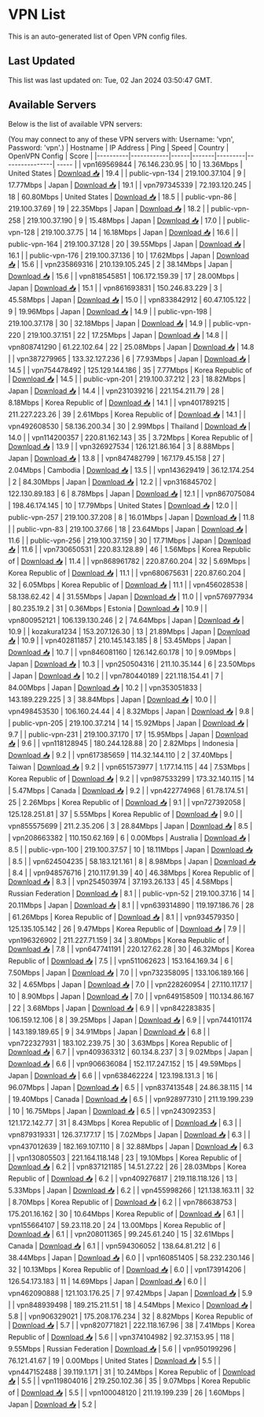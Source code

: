 # VPN List

This is an auto-generated list of Open VPN config files.

## Last Updated

This list was last updated on: Tue, 02 Jan 2024 03:50:47 GMT.

## Available Servers

Below is the list of available VPN servers:

(You may connect to any of these VPN servers with: Username: 'vpn', Password: 'vpn'.)
| Hostname | IP Address | Ping | Speed | Country | OpenVPN Config | Score |
|----------|------------|------|-------|---------|----------------| ----- |
| vpn169569844 | 76.146.230.95 | 10 | 13.36Mbps | United States | [Download 📥](./configs/server_0_US.ovpn) | 19.4 |
| public-vpn-134 | 219.100.37.104 | 9 | 17.77Mbps | Japan | [Download 📥](./configs/server_1_JP.ovpn) | 19.1 |
| vpn797345339 | 72.193.120.245 | 18 | 60.80Mbps | United States | [Download 📥](./configs/server_2_US.ovpn) | 18.5 |
| public-vpn-86 | 219.100.37.69 | 19 | 22.35Mbps | Japan | [Download 📥](./configs/server_3_JP.ovpn) | 18.2 |
| public-vpn-258 | 219.100.37.190 | 9 | 15.48Mbps | Japan | [Download 📥](./configs/server_4_JP.ovpn) | 17.0 |
| public-vpn-128 | 219.100.37.75 | 14 | 16.18Mbps | Japan | [Download 📥](./configs/server_5_JP.ovpn) | 16.6 |
| public-vpn-164 | 219.100.37.128 | 20 | 39.55Mbps | Japan | [Download 📥](./configs/server_6_JP.ovpn) | 16.1 |
| public-vpn-176 | 219.100.37.136 | 10 | 17.62Mbps | Japan | [Download 📥](./configs/server_7_JP.ovpn) | 15.6 |
| vpn235869316 | 210.139.105.245 | 2 | 38.14Mbps | Japan | [Download 📥](./configs/server_8_JP.ovpn) | 15.6 |
| vpn818545851 | 106.172.159.39 | 17 | 28.00Mbps | Japan | [Download 📥](./configs/server_9_JP.ovpn) | 15.1 |
| vpn861693831 | 150.246.83.229 | 3 | 45.58Mbps | Japan | [Download 📥](./configs/server_10_JP.ovpn) | 15.0 |
| vpn833842912 | 60.47.105.122 | 9 | 19.96Mbps | Japan | [Download 📥](./configs/server_11_JP.ovpn) | 14.9 |
| public-vpn-198 | 219.100.37.178 | 30 | 32.18Mbps | Japan | [Download 📥](./configs/server_12_JP.ovpn) | 14.9 |
| public-vpn-220 | 219.100.37.151 | 22 | 17.25Mbps | Japan | [Download 📥](./configs/server_13_JP.ovpn) | 14.8 |
| vpn808741290 | 61.22.102.64 | 22 | 25.08Mbps | Japan | [Download 📥](./configs/server_14_JP.ovpn) | 14.8 |
| vpn387279965 | 133.32.127.236 | 6 | 77.93Mbps | Japan | [Download 📥](./configs/server_15_JP.ovpn) | 14.5 |
| vpn754478492 | 125.129.144.186 | 35 | 7.77Mbps | Korea Republic of | [Download 📥](./configs/server_16_KR.ovpn) | 14.5 |
| public-vpn-201 | 219.100.37.212 | 23 | 18.82Mbps | Japan | [Download 📥](./configs/server_17_JP.ovpn) | 14.4 |
| vpn231039216 | 221.154.211.79 | 28 | 8.18Mbps | Korea Republic of | [Download 📥](./configs/server_18_KR.ovpn) | 14.1 |
| vpn401789215 | 211.227.223.26 | 39 | 2.61Mbps | Korea Republic of | [Download 📥](./configs/server_19_KR.ovpn) | 14.1 |
| vpn492608530 | 58.136.200.34 | 30 | 2.99Mbps | Thailand | [Download 📥](./configs/server_20_TH.ovpn) | 14.0 |
| vpn114200357 | 220.81.162.143 | 35 | 3.72Mbps | Korea Republic of | [Download 📥](./configs/server_21_KR.ovpn) | 13.9 |
| vpn326927534 | 126.121.86.164 | 3 | 8.88Mbps | Japan | [Download 📥](./configs/server_22_JP.ovpn) | 13.8 |
| vpn847482799 | 167.179.45.158 | 27 | 2.04Mbps | Cambodia | [Download 📥](./configs/server_23_KH.ovpn) | 13.5 |
| vpn143629419 | 36.12.174.254 | 2 | 84.30Mbps | Japan | [Download 📥](./configs/server_24_JP.ovpn) | 12.2 |
| vpn316845702 | 122.130.89.183 | 6 | 8.78Mbps | Japan | [Download 📥](./configs/server_25_JP.ovpn) | 12.1 |
| vpn867075084 | 198.46.174.145 | 10 | 17.79Mbps | United States | [Download 📥](./configs/server_26_US.ovpn) | 12.0 |
| public-vpn-257 | 219.100.37.208 | 8 | 16.01Mbps | Japan | [Download 📥](./configs/server_27_JP.ovpn) | 11.8 |
| public-vpn-83 | 219.100.37.66 | 18 | 23.64Mbps | Japan | [Download 📥](./configs/server_28_JP.ovpn) | 11.6 |
| public-vpn-256 | 219.100.37.159 | 30 | 17.71Mbps | Japan | [Download 📥](./configs/server_29_JP.ovpn) | 11.6 |
| vpn730650531 | 220.83.128.89 | 46 | 1.56Mbps | Korea Republic of | [Download 📥](./configs/server_30_KR.ovpn) | 11.4 |
| vpn868961782 | 220.87.60.204 | 32 | 5.69Mbps | Korea Republic of | [Download 📥](./configs/server_31_KR.ovpn) | 11.1 |
| vpn680675631 | 220.87.60.204 | 32 | 6.05Mbps | Korea Republic of | [Download 📥](./configs/server_32_KR.ovpn) | 11.1 |
| vpn456028538 | 58.138.62.42 | 4 | 31.55Mbps | Japan | [Download 📥](./configs/server_33_JP.ovpn) | 11.0 |
| vpn576977934 | 80.235.19.2 | 31 | 0.36Mbps | Estonia | [Download 📥](./configs/server_34_EE.ovpn) | 10.9 |
| vpn800952121 | 106.139.130.246 | 2 | 74.64Mbps | Japan | [Download 📥](./configs/server_35_JP.ovpn) | 10.9 |
| kozakura1234 | 153.207.126.30 | 13 | 21.89Mbps | Japan | [Download 📥](./configs/server_36_JP.ovpn) | 10.9 |
| vpn402811857 | 210.145.143.185 | 8 | 53.45Mbps | Japan | [Download 📥](./configs/server_37_JP.ovpn) | 10.7 |
| vpn846081160 | 126.142.60.178 | 10 | 9.09Mbps | Japan | [Download 📥](./configs/server_38_JP.ovpn) | 10.3 |
| vpn250504316 | 211.10.35.144 | 6 | 23.50Mbps | Japan | [Download 📥](./configs/server_39_JP.ovpn) | 10.2 |
| vpn780440189 | 221.118.154.41 | 7 | 84.00Mbps | Japan | [Download 📥](./configs/server_40_JP.ovpn) | 10.2 |
| vpn353051833 | 143.189.229.225 | 3 | 38.84Mbps | Japan | [Download 📥](./configs/server_41_JP.ovpn) | 10.0 |
| vpn498453530 | 106.160.24.44 | 4 | 8.32Mbps | Japan | [Download 📥](./configs/server_42_JP.ovpn) | 9.8 |
| public-vpn-205 | 219.100.37.214 | 14 | 15.92Mbps | Japan | [Download 📥](./configs/server_43_JP.ovpn) | 9.7 |
| public-vpn-231 | 219.100.37.170 | 17 | 15.95Mbps | Japan | [Download 📥](./configs/server_44_JP.ovpn) | 9.6 |
| vpn118128945 | 180.244.128.88 | 20 | 2.82Mbps | Indonesia | [Download 📥](./configs/server_45_ID.ovpn) | 9.2 |
| vpn617385659 | 114.32.144.110 | 2 | 37.40Mbps | Taiwan | [Download 📥](./configs/server_46_TW.ovpn) | 9.2 |
| vpn651573977 | 1.177.14.115 | 44 | 7.53Mbps | Korea Republic of | [Download 📥](./configs/server_47_KR.ovpn) | 9.2 |
| vpn987533299 | 173.32.140.115 | 14 | 5.47Mbps | Canada | [Download 📥](./configs/server_48_CA.ovpn) | 9.2 |
| vpn422774968 | 61.78.174.51 | 25 | 2.26Mbps | Korea Republic of | [Download 📥](./configs/server_49_KR.ovpn) | 9.1 |
| vpn727392058 | 125.128.251.81 | 37 | 5.55Mbps | Korea Republic of | [Download 📥](./configs/server_50_KR.ovpn) | 9.0 |
| vpn855575699 | 211.2.35.206 | 3 | 28.84Mbps | Japan | [Download 📥](./configs/server_51_JP.ovpn) | 8.5 |
| vpn208663382 | 110.150.62.169 | 6 | 0.00Mbps | Australia | [Download 📥](./configs/server_52_AU.ovpn) | 8.5 |
| public-vpn-100 | 219.100.37.57 | 10 | 18.11Mbps | Japan | [Download 📥](./configs/server_53_JP.ovpn) | 8.5 |
| vpn624504235 | 58.183.121.161 | 8 | 8.98Mbps | Japan | [Download 📥](./configs/server_54_JP.ovpn) | 8.4 |
| vpn948576716 | 210.117.91.39 | 40 | 46.38Mbps | Korea Republic of | [Download 📥](./configs/server_55_KR.ovpn) | 8.3 |
| vpn254503974 | 37.193.26.133 | 45 | 4.58Mbps | Russian Federation | [Download 📥](./configs/server_56_RU.ovpn) | 8.1 |
| public-vpn-52 | 219.100.37.16 | 14 | 20.11Mbps | Japan | [Download 📥](./configs/server_57_JP.ovpn) | 8.1 |
| vpn639314890 | 119.197.186.76 | 28 | 61.26Mbps | Korea Republic of | [Download 📥](./configs/server_58_KR.ovpn) | 8.1 |
| vpn934579350 | 125.135.105.142 | 26 | 9.47Mbps | Korea Republic of | [Download 📥](./configs/server_59_KR.ovpn) | 7.9 |
| vpn196326902 | 211.227.71.159 | 34 | 3.80Mbps | Korea Republic of | [Download 📥](./configs/server_60_KR.ovpn) | 7.8 |
| vpn647741191 | 220.127.62.28 | 30 | 46.32Mbps | Korea Republic of | [Download 📥](./configs/server_61_KR.ovpn) | 7.5 |
| vpn511062623 | 153.164.169.34 | 6 | 7.50Mbps | Japan | [Download 📥](./configs/server_62_JP.ovpn) | 7.0 |
| vpn732358095 | 133.106.189.166 | 32 | 4.65Mbps | Japan | [Download 📥](./configs/server_63_JP.ovpn) | 7.0 |
| vpn228260954 | 27.110.117.17 | 10 | 8.90Mbps | Japan | [Download 📥](./configs/server_64_JP.ovpn) | 7.0 |
| vpn649158509 | 110.134.86.167 | 22 | 3.68Mbps | Japan | [Download 📥](./configs/server_65_JP.ovpn) | 6.9 |
| vpn842283835 | 106.159.12.106 | 8 | 39.25Mbps | Japan | [Download 📥](./configs/server_66_JP.ovpn) | 6.9 |
| vpn744101174 | 143.189.189.65 | 9 | 34.91Mbps | Japan | [Download 📥](./configs/server_67_JP.ovpn) | 6.8 |
| vpn722327931 | 183.102.239.75 | 30 | 3.63Mbps | Korea Republic of | [Download 📥](./configs/server_68_KR.ovpn) | 6.7 |
| vpn409363312 | 60.134.8.237 | 3 | 9.02Mbps | Japan | [Download 📥](./configs/server_69_JP.ovpn) | 6.6 |
| vpn906636084 | 152.117.247.152 | 15 | 49.59Mbps | Japan | [Download 📥](./configs/server_70_JP.ovpn) | 6.6 |
| vpn638462224 | 123.198.131.3 | 16 | 96.07Mbps | Japan | [Download 📥](./configs/server_71_JP.ovpn) | 6.5 |
| vpn837413548 | 24.86.38.115 | 14 | 19.40Mbps | Canada | [Download 📥](./configs/server_72_CA.ovpn) | 6.5 |
| vpn928977310 | 211.19.199.239 | 10 | 16.75Mbps | Japan | [Download 📥](./configs/server_73_JP.ovpn) | 6.5 |
| vpn243092353 | 121.172.142.77 | 31 | 8.43Mbps | Korea Republic of | [Download 📥](./configs/server_74_KR.ovpn) | 6.3 |
| vpn879319331 | 126.37.177.17 | 15 | 7.02Mbps | Japan | [Download 📥](./configs/server_75_JP.ovpn) | 6.3 |
| vpn437012639 | 182.169.107.110 | 8 | 32.88Mbps | Japan | [Download 📥](./configs/server_76_JP.ovpn) | 6.3 |
| vpn130805503 | 221.164.118.148 | 23 | 19.10Mbps | Korea Republic of | [Download 📥](./configs/server_77_KR.ovpn) | 6.2 |
| vpn837121185 | 14.51.27.22 | 26 | 28.03Mbps | Korea Republic of | [Download 📥](./configs/server_78_KR.ovpn) | 6.2 |
| vpn409276817 | 219.118.118.126 | 13 | 5.33Mbps | Japan | [Download 📥](./configs/server_79_JP.ovpn) | 6.2 |
| vpn455998266 | 121.138.163.11 | 32 | 8.70Mbps | Korea Republic of | [Download 📥](./configs/server_80_KR.ovpn) | 6.2 |
| vpn786638753 | 175.201.16.162 | 30 | 10.64Mbps | Korea Republic of | [Download 📥](./configs/server_81_KR.ovpn) | 6.1 |
| vpn155664107 | 59.23.118.20 | 24 | 13.00Mbps | Korea Republic of | [Download 📥](./configs/server_82_KR.ovpn) | 6.1 |
| vpn208011365 | 99.245.61.240 | 15 | 32.61Mbps | Canada | [Download 📥](./configs/server_83_CA.ovpn) | 6.1 |
| vpn594306052 | 138.64.81.212 | 6 | 38.44Mbps | Japan | [Download 📥](./configs/server_84_JP.ovpn) | 6.0 |
| vpn160851405 | 58.232.230.146 | 32 | 10.13Mbps | Korea Republic of | [Download 📥](./configs/server_85_KR.ovpn) | 6.0 |
| vpn173914206 | 126.54.173.183 | 11 | 14.69Mbps | Japan | [Download 📥](./configs/server_86_JP.ovpn) | 6.0 |
| vpn462090888 | 121.103.176.25 | 7 | 97.42Mbps | Japan | [Download 📥](./configs/server_87_JP.ovpn) | 5.9 |
| vpn848939498 | 189.215.211.51 | 18 | 4.54Mbps | Mexico | [Download 📥](./configs/server_88_MX.ovpn) | 5.8 |
| vpn906329021 | 175.208.176.234 | 32 | 8.82Mbps | Korea Republic of | [Download 📥](./configs/server_89_KR.ovpn) | 5.7 |
| vpn820771821 | 222.118.167.96 | 38 | 7.41Mbps | Korea Republic of | [Download 📥](./configs/server_90_KR.ovpn) | 5.6 |
| vpn374104982 | 92.37.153.95 | 118 | 9.55Mbps | Russian Federation | [Download 📥](./configs/server_91_RU.ovpn) | 5.6 |
| vpn950199296 | 76.121.41.67 | 19 | 0.00Mbps | United States | [Download 📥](./configs/server_92_US.ovpn) | 5.5 |
| vpn447152488 | 39.119.1.171 | 31 | 10.24Mbps | Korea Republic of | [Download 📥](./configs/server_93_KR.ovpn) | 5.5 |
| vpn119804016 | 219.250.102.36 | 35 | 9.07Mbps | Korea Republic of | [Download 📥](./configs/server_94_KR.ovpn) | 5.5 |
| vpn100048120 | 211.19.199.239 | 26 | 1.60Mbps | Japan | [Download 📥](./configs/server_95_JP.ovpn) | 5.2 |
